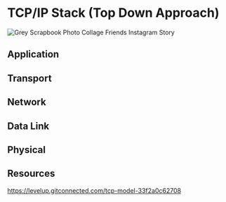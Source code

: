 # TCP/IP Stack (Top Down Approach)

![Grey Scrapbook Photo Collage Friends Instagram Story](https://github.com/user-attachments/assets/f0938617-4d4a-4d0d-8117-74946f22778a)

## Application

## Transport

## Network

## Data Link

## Physical

## Resources

https://levelup.gitconnected.com/tcp-model-33f2a0c62708



